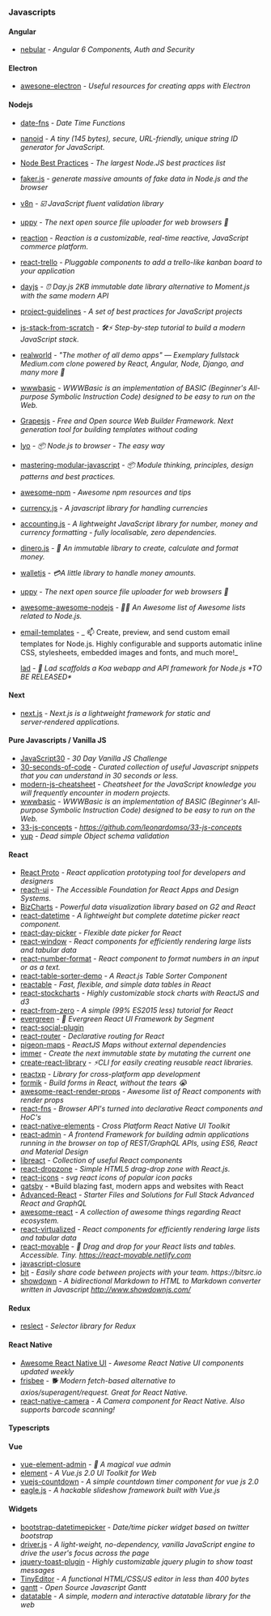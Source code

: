 ### Javascripts

#### Angular

- [nebular](https://github.com/akveo/nebular) - _Angular 6 Components, Auth and Security_

#### Electron

- [awesone-electron](https://github.com/sindresorhus/awesome-electron) - _Useful resources for creating apps with Electron_

#### Nodejs

- [date-fns](https://github.com/date-fns/date-fns) - _Date Time Functions_
- [nanoid](https://github.com/ai/nanoid) - _A tiny (145 bytes), secure, URL-friendly, unique string ID generator for JavaScript._
- [Node Best Practices](https://github.com/i0natan/nodebestpractices) - _The largest Node.JS best practices list_
- [faker.js](https://github.com/Marak/faker.js) - _generate massive amounts of fake data in Node.js and the browser_
- [v8n](https://github.com/imbrn/v8n) - _☑️ JavaScript fluent validation library_
- [uppy](https://github.com/transloadit/uppy) - _The next open source file uploader for web browsers 🐶_
- [reaction](https://github.com/reactioncommerce/reaction) - _Reaction is a customizable, real-time reactive, JavaScript commerce platform._
- [react-trello](https://github.com/rcdexta/react-trello) - _Pluggable components to add a trello-like kanban board to your application_
- [dayjs](https://github.com/iamkun/dayjs) - _⏰ Day.js 2KB immutable date library alternative to Moment.js with the same modern API_
- [project-guidelines](https://github.com/elsewhencode/project-guidelines) - _A set of best practices for JavaScript projects_
- [js-stack-from-scratch](https://github.com/verekia/js-stack-from-scratch) - _🛠️⚡ Step-by-step tutorial to build a modern JavaScript stack._
- [realworld](https://github.com/gothinkster/realworld) - _"The mother of all demo apps" — Exemplary fullstack Medium.com clone powered by React, Angular, Node, Django, and many more 🏅_
- [wwwbasic](https://github.com/google/wwwbasic) - _WWWBasic is an implementation of BASIC (Beginner's All-purpose Symbolic Instruction Code) designed to be easy to run on the Web._
- [Grapesjs](https://github.com/artf/grapesjs) - _Free and Open source Web Builder Framework. Next generation tool for building templates without coding_
- [lyo](https://github.com/bokub/lyo) - _📦 Node.js to browser - The easy way_
- [mastering-modular-javascript](https://github.com/mjavascript/mastering-modular-javascript) - _📦 Module thinking, principles, design patterns and best practices._
- [awesome-npm](https://github.com/sindresorhus/awesome-npm) - _Awesome npm resources and tips_
- [currency.js](https://github.com/scurker/currency.js) - _A javascript library for handling currencies_
- [accounting.js](https://github.com/openexchangerates/accounting.js) - _A lightweight JavaScript library for number, money and currency formatting - fully localisable, zero dependencies._
- [dinero.js](https://github.com/sarahdayan/dinero.js) - _💸 An immutable library to create, calculate and format money._
- [walletjs](https://github.com/dleitee/walletjs) - _💳A little library to handle money amounts._
- [uppy](https://github.com/transloadit/uppy) - _The next open source file uploader for web browsers 🐶_
- [awesome-awesome-nodejs](https://github.com/bnb/awesome-awesome-nodejs) - _🐢🚀 An Awesome list of Awesome lists related to Node.js._
- [email-templates](https://github.com/niftylettuce/email-templates) - _
  📫 Create, preview, and send custom email templates for Node.js. Highly configurable and supports automatic inline CSS, stylesheets, embedded images and fonts, and much more!_

  [lad](https://github.com/ladjs/lad) - _👦 Lad scaffolds a Koa webapp and API framework for Node.js \*TO BE RELEASED\*_

#### Next

- [next.js](https://github.com/zeit/next.js) - _Next.js is a lightweight framework for static and server‑rendered applications._

#### Pure Javascripts / Vanilla JS

- [JavaScript30](https://github.com/wesbos/JavaScript30) - _30 Day Vanilla JS Challenge_
- [30-seconds-of-code](https://github.com/Chalarangelo/30-seconds-of-code) - _Curated collection of useful Javascript snippets that you can understand in 30 seconds or less._
- [modern-js-cheatsheet](https://github.com/mbeaudru/modern-js-cheatsheet) - _Cheatsheet for the JavaScript knowledge you will frequently encounter in modern projects._
- [wwwbasic](https://github.com/google/wwwbasic) - _WWWBasic is an implementation of BASIC (Beginner's All-purpose Symbolic Instruction Code) designed to be easy to run on the Web._
- [33-js-concepts](https://github.com/leonardomso/33-js-concepts) - _https://github.com/leonardomso/33-js-concepts_
- [yup](https://github.com/jquense/yup) - _Dead simple Object schema validation_

#### React

- [React Proto](https://github.com/React-Proto/react-proto) - _React application prototyping tool for developers and designers_
- [reach-ui](https://github.com/reach/reach-ui) - _The Accessible Foundation for React Apps and Design Systems._
- [BizCharts](https://github.com/alibaba/BizCharts) - _Powerful data visualization library based on G2 and React_
- [react-datetime](https://github.com/YouCanBookMe/react-datetime) - _A lightweight but complete datetime picker react component._
- [react-day-picker](https://github.com/gpbl/react-day-picker) - _Flexible date picker for React_
- [react-window](https://github.com/bvaughn/react-window) - _React components for efficiently rendering large lists and tabular data_
- [react-number-format](https://github.com/s-yadav/react-number-format) - _React component to format numbers in an input or as a text._
- [react-table-sorter-demo](https://github.com/bgerm/react-table-sorter-demo) - _A React.js Table Sorter Component_
- [reactable](https://github.com/glittershark/reactable) - _Fast, flexible, and simple data tables in React_
- [react-stockcharts](https://github.com/rrag/react-stockcharts) - _Highly customizable stock charts with ReactJS and d3_
- [react-from-zero](https://github.com/kay-is/react-from-zero) - _A simple (99% ES2015 less) tutorial for React_
- [evergreen](https://github.com/segmentio/evergreen) - _🌲 Evergreen React UI Framework by Segment_
- [react-social-plugin](https://github.com/deepakaggarwal7/react-social-login)
- [react-router](https://github.com/ReactTraining/react-router) - _Declarative routing for React_
- [pigeon-maps](https://github.com/mariusandra/pigeon-maps) - _ReactJS Maps without external dependencies_
- [immer](https://github.com/mweststrate/immer) - _Create the next immutable state by mutating the current one_
- [create-react-library](https://github.com/transitive-bullshit/create-react-library) - _⚡CLI for easily creating reusable react libraries._
- [reactxp](https://github.com/Microsoft/reactxp) - _Library for cross-platform app development_
- [formik](https://github.com/jaredpalmer/formik) - _Build forms in React, without the tears 😭_
- [awesome-react-render-props](https://github.com/jaredpalmer/awesome-react-render-props) - _Awesome list of React components with render props_
- [react-fns](https://github.com/jaredpalmer/react-fns) - _Browser API's turned into declarative React components and HoC's_
- [react-native-elements](https://github.com/react-native-training/react-native-elements) - _Cross Platform React Native UI Toolkit_
- [react-admin](https://github.com/marmelab/react-admin) - _A frontend Framework for building admin applications running in the browser on top of REST/GraphQL APIs, using ES6, React and Material Design_
- [libreact](https://github.com/streamich/libreact) - _Collection of useful React components_
- [react-dropzone](https://github.com/react-dropzone/react-dropzone) - _Simple HTML5 drag-drop zone with React.js._
- [react-icons](https://www.npmjs.com/package/react-icons) - _svg react icons of popular icon packs_
- [gatsby](https://github.com/gatsbyjs/gatsby) - \*Build blazing fast, modern apps and websites with React
- [Advanced-React](https://github.com/wesbos/Advanced-React) - _Starter Files and Solutions for Full Stack Advanced React and GraphQL_
- [awesome-react](https://github.com/enaqx/awesome-react) - _A collection of awesome things regarding React ecosystem._
- [react-virtualized](https://github.com/bvaughn/react-virtualized) - _React components for efficiently rendering large lists and tabular data_
- [react-movable](https://github.com/tajo/react-movable) - _🔀 Drag and drop for your React lists and tables. Accessible. Tiny. https://react-movable.netlify.com_
- [javascript-closure](https://medium.com/dailyjs/i-never-understood-javascript-closures-9663703368e8)
- [bit](https://github.com/teambit/bit) - _Easily share code between projects with your team. https://bitsrc.io_
- [showdown](https://github.com/showdownjs/showdown) - _A bidirectional Markdown to HTML to Markdown converter written in Javascript http://www.showdownjs.com/_

#### Redux

- [reslect](https://github.com/reduxjs/reselect) - _Selector library for Redux_

#### React Native

- [Awesome React Native UI](https://github.com/madhavanmalolan/awesome-reactnative-ui) - _Awesome React Native UI components updated weekly_
- [frisbee](https://github.com/niftylettuce/frisbee) - _🐕 Modern fetch-based alternative to axios/superagent/request. Great for React Native._
- [react-native-camera](https://github.com/react-native-community/react-native-camera) - _A Camera component for React Native. Also supports barcode scanning!_

#### Typescripts

#### Vue

- [vue-element-admin](https://github.com/PanJiaChen/vue-element-admin) - _🎉 A magical vue admin_
- [element](https://github.com/ElemeFE/element) - _A Vue.js 2.0 UI Toolkit for Web_
- [vuejs-countdown](https://github.com/getanwar/vuejs-countdown) - _A simple countdown timer component for vue js 2.0_
- [eagle.js](https://github.com/Zulko/eagle.js) - _A hackable slideshow framework built with Vue.js_

#### Widgets

- [bootstrap-datetimepicker](https://github.com/Eonasdan/bootstrap-datetimepicker) - _Date/time picker widget based on twitter bootstrap_
- [driver.js](https://github.com/kamranahmedse/driver.js) - _A light-weight, no-dependency, vanilla JavaScript engine to drive the user's focus across the page_
- [jquery-toast-plugin](https://github.com/kamranahmedse/jquery-toast-plugin) - _Highly customizable jquery plugin to show toast messages_
- [TinyEditor](https://github.com/umpox/TinyEditor) - _A functional HTML/CSS/JS editor in less than 400 bytes_
- [gantt](https://github.com/frappe/gantt) - _Open Source Javascript Gantt_
- [datatable](https://github.com/frappe/datatable) - _A simple, modern and interactive datatable library for the web_
